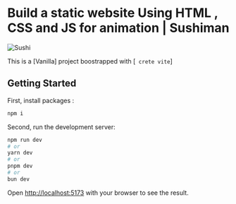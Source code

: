# Build a static website Using HTML , CSS and JS for animation | Sushiman 

![Sushi](https://i.ibb.co/dBxww2c/Sushi.png)

This is a [Vanilla] project boostrapped with [` crete vite`] 

## Getting Started 

First, install packages :

```bash
npm i
```

Second, run the development server:
```bash
npm run dev
# or
yarn dev
# or
pnpm dev
# or
bun dev
```

Open [http://localhost:5173](http://localhost:5173) with your browser to see the result.